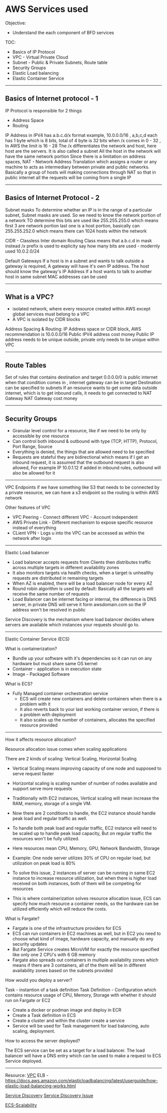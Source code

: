 # AWS Services used

Objective:

- Understand the each component of BFD services

TOC:

- Basics of IP Protocol
- VPC - Virtual Private Cloud
- Subnet - Public & Private Subnets, Route table
- Security Groups
- Elastic Load balancing 
- Elastic Container Service

---

## Basics of Internet protocol - 1

IP Protocol is responsible for 2 things

- Address Space
- Routing 

IP Address in IPV4 has a.b.c.d/x format example, 10.0.0.0/16 , a,b,c,d each has 1 byte which is 8 bits, total of 4 byte is 32 bits
when /x comes in 0 - 32 , In AWS the limit is 16 - 28
The /x differentiates the network and host, here host are the servers. It is also called a subnet
All the host in the network will have the same network portion
Since there is a limitation on address spaces, NAT - Network Address Translation which assigns a router or any machine to acts as intermediary between private and public networks. Basically a group of hosts will making connections through NAT so that in public internet all the requests will be coming from a single IP

---

## Basics of Internet Protocol - 2

Subnet masks
To determine whether an IP is in the range of a particular subnet, Subnet masks are used. So we need to know the network portion of a network
TO determine this bits are used like 255.255.255.0 which means first 3 are network portion last one is a host portion, basically can 255.255.252.0 which means there can 1024 hosts within the network

CIDR - Classless Inter domain Routing
Class means that a.b.c.d in mask instead /x prefix is used to explicity say how many bits are used - modernly used
10.0.2.0/24

Default Gateways
If a host is in a subnet and wants to talk outside a gateway is required, A gateway will have it's own IP address. The host should know the gateway's IP Address
If a host wants to talk to another host in same subnet MAC addresses can be used

---

## What is a VPC?

- isolated network, where every resource created within AWS except global services must belong to a VPC
- A VPC is isolated by CIDR blocks

Address Spacing & Routing:
IP Address space or CIDR block, AWS recommendation is 10.0.0.0/16
Public IPV4 address cost money
Public IP address needs to be unique outside, private only needs to be unique within VPC

---

## Route Tables

Set of rules that contains destination and target
0.0.0.0/0 is public internet when that condition comes in , internet gateway can be in target
Destination can be specified to subnets
If an resource wants to get some data outside internet, which is to get inbound calls, it needs to get connected to NAT Gateway
NAT Gateway cost money

---

## Security Groups

- Granular level control for a resource, like if we need to be only by accessible by one resource
- Can control both inbound & outbound with type (TCP, HTTP), Protocol, Port Range, Source
- Everything is denied, the things that are allowed need to be specified
- Requests are stateful they are bidirectional which means if I get an inbound request, it is assumed that the outbound request is also allowed, For example IP 10.0.1.12 if added in inbound rules, outbound will also be allowed for it

---

VPC Endpoints
if we have something like S3 that needs to be connected by a private resource, we can have a s3 endpoint so the routing is within AWS network

Other features of VPC

- VPC Peering - Connect different VPC - Account independent
- AWS Private Link - Different mechanism to expose specific resource instead of everything
- CLient VPN - Logs u into the VPC can be accessed as within the network after login

---

Elastic Load balancer

- Load balancer accepts requests from Clients then distributes traffic across multiple targets in different availability zones
- It also monitors targets via health checks, when a target is unhealthy requests are distributed in remaining targets
- When AZ is enabled, there will be a load balancer node for every AZ
- Round robin algorithm is used by default: Basically all the targets will receive the same number of requests
- Load Balancer can be internet facing or internal, the difference is DNS server, in private DNS will serve it form awsdomain.com so the IP address won't be resolved in public

Service Discovery is the mechanism where load balancer decides where servers are available which instances your requests should go to.

---

Elastic Container Service (ECS)

What is containerization?

- Bundle up your software with it's dependencies so it can run on any hardware but must share same OS kernel
- Container - application is in execution state
- Image - Packaged Software

What is ECS?

- Fully Managed container orchestration service
  - ECS will create new containers and delete containers when there is a problem with it
  - It also reverts back to your last working container version, if there is a problem with deployment
  - It also scales up the number of containers, allocates the specified resource provided

---

How it affects resource allocation?

Resource allocation issue comes when scaling applications

There are 2 kinds of scaling: Vertical Scaling, Horizontal Scaling

- Vertical Scaling means improving capacity of one node and supposed to serve request faster
- Horizontal scaling is scaling number of number of nodes available and support serve more requests

- Traditionally with EC2 instances, Vertical scaling will mean increase the RAM, memory, storage of a single VM.
- Now there are 2 conditions to handle, the EC2 instance should handle peak load and regular traffic as well.

- To handle both peak load and regular traffic, EC2 instance will need to be scaled up to handle peak load capacity, But on regular traffic the resources won't be fully utilized.
- Here resources mean CPU, Memory, GPU, Network Bandwidth, Storage
- Example: One node server utilizes 30% of CPU on regular load, but utilization on peak load is 80%
- To solve this issue, 2 instances of server can be running in same EC2 instance to increase resource utilization, but when there is higher load received on both instances, both of them will be competing for resources
- This is where containerization solves resource allocation issue, ECS can specify how much resource a container needs, so the hardware can be utilized efficiently which will reduce the costs.


What is Fargate?

- Fargate is one of the infrastructure providers for ECS
- ECS can run containers in EC2 machines as well, but in EC2 you need to choose what kind of image, hardware capacity, and manually do any security updates
- But Fargate Service creates MicroVM for exactly the resource specified like only one 2 CPU's with 6 GB memory
- Fargate also spreads out containers in multiple availability zones which means if there are 3 containers, all of the them will be in different availability zones based on the subnets provided

How would you deploy a server?

Task - instantion of a task definition
Task Definition - Configuration which contains resource usage of CPU, Memory, Storage with whether it should run on Fargate or EC2

- Create a docker or podman image and deploy in ECR
- Create a Task definition in ECS
- Create a cluster and within the cluster create a service
- Service will be used for Task management for load balancing, auto scaling, deployment.

How to access the server deployed?

The ECS service can be set as a target for a load balancer. The load balancer will have a DNS entry which can be used to make a request to ECS Service deployed.

---

Resource:
[VPC](https://youtu.be/3FumWkHSusY?feature=shared)
ELB - https://docs.aws.amazon.com/elasticloadbalancing/latest/userguide/how-elastic-load-balancing-works.html

[Service Discovery](https://youtu.be/3UDJvF0CMkQ?feature=shared)
[Service Discovery Issue](https://github.com/aws/containers-roadmap/issues/343)

[ECS-Scalability](https://containersonaws.com/presentations/amazon-ecs-scaling-best-practices/)